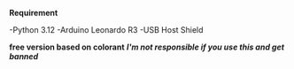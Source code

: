 **Requirement**

-Python 3.12
-Arduino Leonardo R3
-USB Host Shield

**free version based on colorant**
***I'm not responsible if you use this and get banned***
